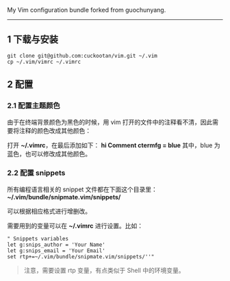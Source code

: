 My Vim configuration bundle forked from guochunyang.

---

## 1 下载与安装

```shell
git clone git@github.com:cuckootan/vim.git ~/.vim
cp ~/.vim/vimrc ~/.vimrc
```

## 2 配置

### 2.1 配置主题颜色

由于在终端背景颜色为黑色的时候，用 vim 打开的文件中的注释看不清，因此需要将注释的颜色改成其他颜色：

打开 **~/.vimrc**，在最后添加如下： 
**hi Comment ctermfg = blue**
其中，blue 为蓝色，也可以修改成其他颜色。

### 2.2 配置 snippets

所有编程语言相关的 snippet 文件都在下面这个目录里：
**~/.vim/bundle/snipmate.vim/snippets/**

可以根据相应格式进行增删改。

需要用到的变量可以在 **~/.vimrc** 进行设置。比如：

```shell
" Snippets variables
let g:snips_author = 'Your Name'
let g:snips_email = 'Your Email'
set rtp+=~/.vim/bundle/snipmate.vim/snippets/''"
```

>   注意，需要设置 rtp 变量，有点类似于 Shell 中的环境变量。
